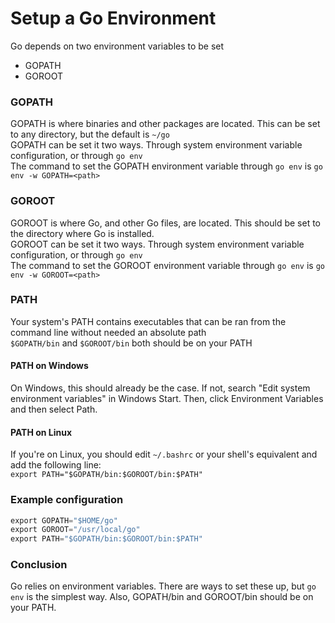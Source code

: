 # Setup a Go Environment  
Go depends on two environment variables to be set  
* GOPATH  
* GOROOT  

### GOPATH  
GOPATH is where binaries and other packages are located. This can be set to any directory, but the default is `~/go`  
GOPATH can be set it two ways. Through system environment variable configuration, or through `go env`  
The command to set the GOPATH environment variable through `go env` is `go env -w GOPATH=<path>`  

### GOROOT  
GOROOT is where Go, and other Go files, are located. This should be set to the directory where Go is installed.  
GOROOT can be set it two ways. Through system environment variable configuration, or through `go env`  
The command to set the GOROOT environment variable through `go env` is `go env -w GOROOT=<path>`  

### PATH  
Your system's PATH contains executables that can be ran from the command line without needed an absolute path  
`$GOPATH/bin` and `$GOROOT/bin` both should be on your PATH  
#### PATH on Windows  
On Windows, this should already be the case. If not, search "Edit system environment variables" in Windows Start. Then, click Environment Variables and then select Path.  
#### PATH on Linux  
If you're on Linux, you should edit `~/.bashrc` or your shell's equivalent and add the following line:  
`export PATH="$GOPATH/bin:$GOROOT/bin:$PATH"`  

### Example configuration  
```go
export GOPATH="$HOME/go"
export GOROOT="/usr/local/go"
export PATH="$GOPATH/bin:$GOROOT/bin:$PATH"
```

### Conclusion  
Go relies on environment variables. There are ways to set these up, but `go env` is the simplest way. Also, GOPATH/bin and GOROOT/bin should be on your PATH.  
